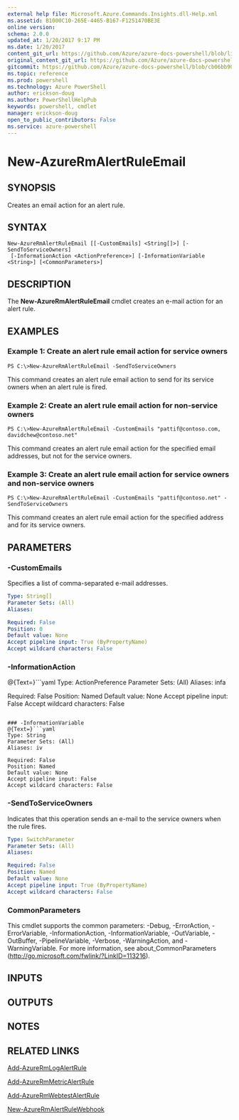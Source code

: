 ```yaml
---
external help file: Microsoft.Azure.Commands.Insights.dll-Help.xml
ms.assetid: B1000C10-265E-4465-B167-F1251470BE3E
online version: 
schema: 2.0.0
updated_at: 1/20/2017 9:17 PM
ms.date: 1/20/2017
content_git_url: https://github.com/Azure/azure-docs-powershell/blob/live/azureps-cmdlets-docs/ResourceManager/AzureRM.Insights/v2.5.0/New-AzureRmAlertRuleEmail.md
original_content_git_url: https://github.com/Azure/azure-docs-powershell/blob/live/azureps-cmdlets-docs/ResourceManager/AzureRM.Insights/v2.5.0/New-AzureRmAlertRuleEmail.md
gitcommit: https://github.com/Azure/azure-docs-powershell/blob/cb06bb906911a2a2e1f57adbafe0c0c97a0b205b/azureps-cmdlets-docs/ResourceManager/AzureRM.Insights/v2.5.0/New-AzureRmAlertRuleEmail.md
ms.topic: reference
ms.prod: powershell
ms.technology: Azure PowerShell
author: erickson-doug
ms.author: PowerShellHelpPub
keywords: powershell, cmdlet
manager: erickson-doug
open_to_public_contributors: False
ms.service: azure-powershell
---
```


# New-AzureRmAlertRuleEmail

## SYNOPSIS
Creates an email action for an alert rule.

## SYNTAX

```
New-AzureRmAlertRuleEmail [[-CustomEmails] <String[]>] [-SendToServiceOwners]
 [-InformationAction <ActionPreference>] [-InformationVariable <String>] [<CommonParameters>]
```

## DESCRIPTION
The **New-AzureRmAlertRuleEmail** cmdlet creates an e-mail action for an alert rule.

## EXAMPLES

### Example 1: Create an alert rule email action for service owners
```
PS C:\>New-AzureRmAlertRuleEmail -SendToServiceOwners
```

This command creates an alert rule email action to send for its service owners when an alert rule is fired.

### Example 2: Create an alert rule email action for non-service owners
```
PS C:\>New-AzureRmAlertRuleEmail -CustomEmails "pattif@contoso.com, davidchew@contoso.net"
```

This command creates an alert rule email action for the specified email addresses, but not for the service owners.

### Example 3: Create an alert rule email action for service owners and non-service owners
```
PS C:\>New-AzureRmAlertRuleEmail -CustomEmails "pattif@contoso.net" -SendToServiceOwners
```

This command creates an alert rule email action for the specified address and for its service owners.

## PARAMETERS

### -CustomEmails
Specifies a list of comma-separated e-mail addresses.

```yaml
Type: String[]
Parameter Sets: (All)
Aliases: 

Required: False
Position: 0
Default value: None
Accept pipeline input: True (ByPropertyName)
Accept wildcard characters: False
```

### -InformationAction
@{Text=}```yaml
Type: ActionPreference
Parameter Sets: (All)
Aliases: infa

Required: False
Position: Named
Default value: None
Accept pipeline input: False
Accept wildcard characters: False
```

### -InformationVariable
@{Text=}```yaml
Type: String
Parameter Sets: (All)
Aliases: iv

Required: False
Position: Named
Default value: None
Accept pipeline input: False
Accept wildcard characters: False
```

### -SendToServiceOwners
Indicates that this operation sends an e-mail to the service owners when the rule fires.

```yaml
Type: SwitchParameter
Parameter Sets: (All)
Aliases: 

Required: False
Position: Named
Default value: None
Accept pipeline input: True (ByPropertyName)
Accept wildcard characters: False
```

### CommonParameters
This cmdlet supports the common parameters: -Debug, -ErrorAction, -ErrorVariable, -InformationAction, -InformationVariable, -OutVariable, -OutBuffer, -PipelineVariable, -Verbose, -WarningAction, and -WarningVariable. For more information, see about_CommonParameters (http://go.microsoft.com/fwlink/?LinkID=113216).

## INPUTS

## OUTPUTS

## NOTES

## RELATED LINKS

[Add-AzureRmLogAlertRule](xref:ResourceManager/AzureRM.Insights/v2.5.0/Add-AzureRmLogAlertRule.md)

[Add-AzureRmMetricAlertRule](xref:ResourceManager/AzureRM.Insights/v2.5.0/Add-AzureRmMetricAlertRule.md)

[Add-AzureRmWebtestAlertRule](xref:ResourceManager/AzureRM.Insights/v2.5.0/Add-AzureRmWebtestAlertRule.md)

[New-AzureRmAlertRuleWebhook](xref:ResourceManager/AzureRM.Insights/v2.5.0/New-AzureRmAlertRuleWebhook.md)


